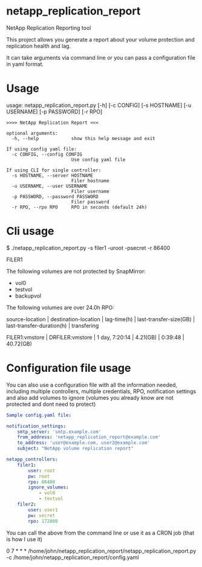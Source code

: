 # netapp_replication_report
NetApp Replication Reporting tool

This project allows you generate a report about your volume protection and replication health and lag.

It can take arguments via command line or you can pass a configuration file in yaml format.

# Usage

usage: netapp_replication_report.py [-h] [-c CONFIG] [-s HOSTNAME]
                                    [-u USERNAME] [-p PASSWORD] [-r RPO]

```
>>>> NetApp Replication Report <<<

optional arguments:
  -h, --help            show this help message and exit

If using config yaml file:
  -c CONFIG, --config CONFIG
                        Use config yaml file

If using CLI for single controller:
  -s HOSTNAME, --server HOSTNAME
                        Filer hostname
  -u USERNAME, --user USERNAME
                        Filer username
  -p PASSWORD, --password PASSWORD
                        Filer password
  -r RPO, --rpo RPO     RPO in seconds (default 24h)

```

# Cli usage

$ ./netapp_replication_report.py -s filer1 -uroot -psecret -r 86400

FILER1

The following volumes are not protected by SnapMirror:

* vol0
* testvol
* backupvol


The following volumes are over 24.0h RPO:

source-location |                     destination-location |        lag-time(h) | last-transfer-size(GB) | last-transfer-duration(h) |  transfering 

FILER1:vmstore |              DRFILER:vmstore |     1 day, 7:20:14 |               4.21(GB) |                   0:39:48 |    40.72(GB) 


# Configuration file usage

You can also use a configuration file with all the information needed, including multiple controllers, multiple credentials, RPO, notification settings and also add volumes to ignore (volumes you already know are not protected and dont need to protect)

```yaml
Sample config.yaml file:

notification_settings:
    smtp_server: 'smtp.example.com'
    from_address: 'netapp_replication_report@example.com'
    to_address: 'user@example.com, user2@example.com'
    subject: "NetApp volume replication report"

netapp_controllers:
    filer1:
        user: root
        pw: root
        rpo: 86400
        ignore_volumes:
            - vol0
            - testvol
    filer2:
        user: user1
        pw: secret
        rpo: 172800
```
You can call the above from the command line or use it as a CRON job (that is how I use it)

0 7 * * *  /home/john/netapp_replication_report/netapp_replication_report.py -c /home/john/netapp_replication_report/config.yaml

